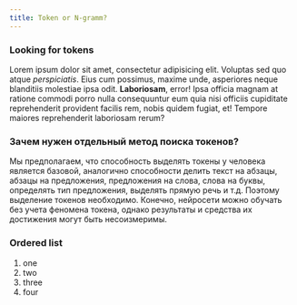 ```yaml
---
title: Token or N-gramm?
---
```



### Looking for tokens

Lorem ipsum dolor sit amet, consectetur adipisicing elit. Voluptas sed quo atque *perspiciatis*. Eius cum possimus, maxime unde, asperiores neque blanditiis molestiae ipsa odit. **Laboriosam**, error! Ipsa officia magnam at ratione commodi porro nulla consequuntur eum quia nisi officiis cupiditate reprehenderit provident facilis rem, nobis quidem fugiat, et! Tempore maiores reprehenderit laboriosam rerum? 

### Зачем нужен отдельный метод поиска токенов?
Мы предполагаем, что способность выделять токены у человека является базовой, аналогично способности делить текст на абзацы, абзацы на предложения, предложения на слова, слова на буквы, определять тип предложения, выделять прямую речь и т.д. Поэтому выделение токенов необходимо. Конечно, нейросети можно обучать без учета феномена токена, однако результаты и средства их достижения могут быть несоизмеримы.

### Ordered list
1. one
2. two
3. three
4. four
